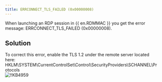 ```yaml
---
title: ERRCONNECT_TLS_FAILED (0x00000008)
---
```

When launching an RDP session in {{ en.RDMMAC }} you get the error message: ERRCONNECT_TLS_FAILED (0x00000008).
## Solution
To correct this error, enable the TLS 1.2 under the remote server located here: HKLM\SYSTEM\CurrentControlSet\Control\SecurityProviders\SCHANNEL\Protocols  
![!!KB4959](https://webdevolutions.azureedge.net/docs/en/kb/KB4959.png)
